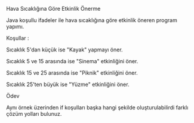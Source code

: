 Hava Sıcaklığına Göre Etkinlik Önerme


Java koşullu ifadeler ile hava sıcaklığına göre etkinlik öneren program yapımı.



Koşullar :



Sıcaklık 5'dan küçük ise "Kayak" yapmayı öner.


Sıcaklık 5 ve 15 arasında ise "Sinema" etkinliğini öner.


Sıcaklık 15 ve 25 arasında ise "Piknik" etkinliğini öner.


Sıcaklık 25'ten büyük ise "Yüzme" etkinliğini öner.


Ödev


Aynı örnek üzerinden if koşulları başka hangi şekilde oluşturulabilirdi farklı çözüm yolları bulunuz.
